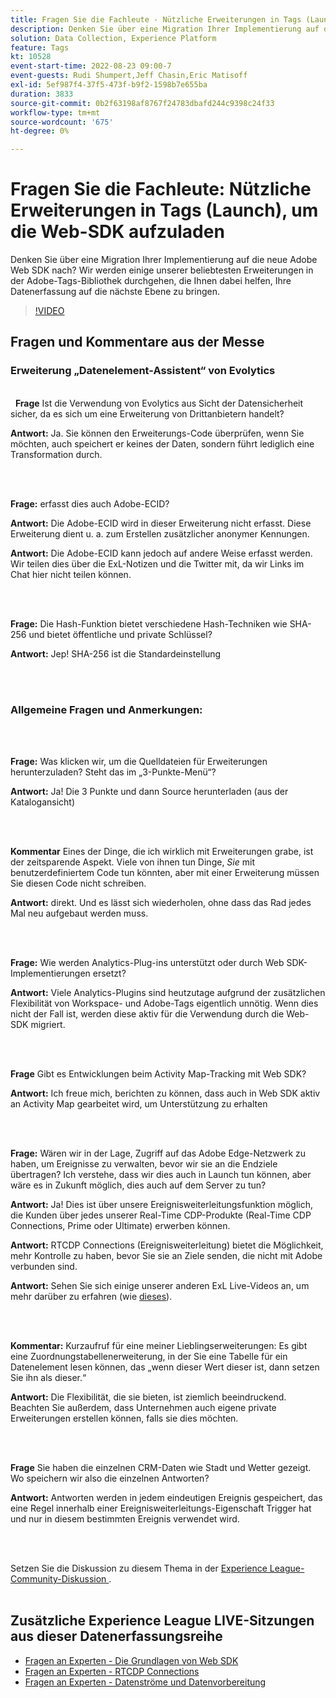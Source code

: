 ```yaml
---
title: Fragen Sie die Fachleute - Nützliche Erweiterungen in Tags (Launch), um die Web-SDK aufzuladen.
description: Denken Sie über eine Migration Ihrer Implementierung auf die neue Adobe Web SDK nach?  Wir werden einige unserer beliebtesten Erweiterungen in der Adobe-Tags-Bibliothek durchgehen, die Ihnen dabei helfen, Ihre Datenerfassung auf die nächste Ebene zu bringen.
solution: Data Collection, Experience Platform
feature: Tags
kt: 10528
event-start-time: 2022-08-23 09:00-7
event-guests: Rudi Shumpert,Jeff Chasin,Eric Matisoff
exl-id: 5ef987f4-37f5-473f-b9f2-1598b7e655ba
duration: 3833
source-git-commit: 0b2f63198af8767f24783dbafd244c9398c24f33
workflow-type: tm+mt
source-wordcount: '675'
ht-degree: 0%

---
```


# Fragen Sie die Fachleute: Nützliche Erweiterungen in Tags (Launch), um die Web-SDK aufzuladen

Denken Sie über eine Migration Ihrer Implementierung auf die neue Adobe Web SDK nach?  Wir werden einige unserer beliebtesten Erweiterungen in der Adobe-Tags-Bibliothek durchgehen, die Ihnen dabei helfen, Ihre Datenerfassung auf die nächste Ebene zu bringen.

>[!VIDEO](https://video.tv.adobe.com/v/346610/?quality=12&learn=on)

## Fragen und Kommentare aus der Messe

### Erweiterung „Datenelement-Assistent“ von Evolytics

<br> 
**Frage** Ist die Verwendung von Evolytics aus Sicht der Datensicherheit sicher, da es sich um eine Erweiterung von Drittanbietern handelt?

**Antwort:** Ja. Sie können den Erweiterungs-Code überprüfen, wenn Sie möchten, auch speichert er keines der Daten, sondern führt lediglich eine Transformation durch.

<br> 

**Frage:** erfasst dies auch Adobe-ECID?

**Antwort:** Die Adobe-ECID wird in dieser Erweiterung nicht erfasst. Diese Erweiterung dient u. a. zum Erstellen zusätzlicher anonymer Kennungen.

**Antwort:** Die Adobe-ECID kann jedoch auf andere Weise erfasst werden. Wir teilen dies über die ExL-Notizen und die Twitter mit, da wir Links im Chat hier nicht teilen können.

<br> 

**Frage:** Die Hash-Funktion bietet verschiedene Hash-Techniken wie SHA-256 und bietet öffentliche und private Schlüssel?

**Antwort:** Jep! SHA-256 ist die Standardeinstellung

<br> 

### Allgemeine Fragen und Anmerkungen:

<br> 

**Frage:** Was klicken wir, um die Quelldateien für Erweiterungen herunterzuladen? Steht das im „3-Punkte-Menü“?

**Antwort:** Ja! Die 3 Punkte und dann Source herunterladen (aus der Katalogansicht)

<br> 

**Kommentar** Eines der Dinge, die ich wirklich mit Erweiterungen grabe, ist der zeitsparende Aspekt. Viele von ihnen tun Dinge, *Sie* mit benutzerdefiniertem Code tun könnten, aber mit einer Erweiterung müssen Sie diesen Code nicht schreiben.

**Antwort:** direkt. Und es lässt sich wiederholen, ohne dass das Rad jedes Mal neu aufgebaut werden muss.

<br> 

**Frage:** Wie werden Analytics-Plug-ins unterstützt oder durch Web SDK-Implementierungen ersetzt?

**Antwort:** Viele Analytics-Plugins sind heutzutage aufgrund der zusätzlichen Flexibilität von Workspace- und Adobe-Tags eigentlich unnötig. Wenn dies nicht der Fall ist, werden diese aktiv für die Verwendung durch die Web-SDK migriert.

<br> 

**Frage** Gibt es Entwicklungen beim Activity Map-Tracking mit Web SDK?

**Antwort:** Ich freue mich, berichten zu können, dass auch in Web SDK aktiv an Activity Map gearbeitet wird, um Unterstützung zu erhalten

<br> 

**Frage:** Wären wir in der Lage, Zugriff auf das Adobe Edge-Netzwerk zu haben, um Ereignisse zu verwalten, bevor wir sie an die Endziele übertragen? Ich verstehe, dass wir dies auch in Launch tun können, aber wäre es in Zukunft möglich, dies auch auf dem Server zu tun?

**Antwort:** Ja! Dies ist über unsere Ereignisweiterleitungsfunktion möglich, die Kunden über jedes unserer Real-Time CDP-Produkte (Real-Time CDP Connections, Prime oder Ultimate) erwerben können.

**Antwort:** RTCDP Connections (Ereignisweiterleitung) bietet die Möglichkeit, mehr Kontrolle zu haben, bevor Sie sie an Ziele senden, die nicht mit Adobe verbunden sind.

**Antwort:** Sehen Sie sich einige unserer anderen ExL Live-Videos an, um mehr darüber zu erfahren (wie [dieses](exl-live-episode-06-23-22.md)).

<br> 

**Kommentar:** Kurzaufruf für eine meiner Lieblingserweiterungen: Es gibt eine Zuordnungstabellenerweiterung, in der Sie eine Tabelle für ein Datenelement lesen können, das „wenn dieser Wert dieser ist, dann setzen Sie ihn als dieser.“

**Antwort:** Die Flexibilität, die sie bieten, ist ziemlich beeindruckend. Beachten Sie außerdem, dass Unternehmen auch eigene private Erweiterungen erstellen können, falls sie dies möchten.

<br> 

**Frage** Sie haben die einzelnen CRM-Daten wie Stadt und Wetter gezeigt. Wo speichern wir also die einzelnen Antworten?

**Antwort:** Antworten werden in jedem eindeutigen Ereignis gespeichert, das eine Regel innerhalb einer Ereignisweiterleitungs-Eigenschaft Trigger hat und nur in diesem bestimmten Ereignis verwendet wird.

<br> 

Setzen Sie die Diskussion zu diesem Thema in der [Experience League-Community-Diskussion ](https://experienceleaguecommunities.adobe.com/t5/adobe-experience-platform/experience-league-live-post-session-discussion-useful-extensions/m-p/542620?profile.language=de#M240).
<br> 

## Zusätzliche Experience League LIVE-Sitzungen aus dieser Datenerfassungsreihe

* [Fragen an Experten - Die Grundlagen von Web SDK](exl-live-episode-05-26-22.md)
* [Fragen an Experten - RTCDP Connections](exl-live-episode-06-23-22.md)
* [Fragen an Experten - Datenströme und Datenvorbereitung](exl-live-episode-07-21-22.md)

